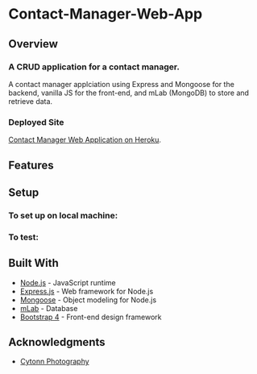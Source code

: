 # Contact-Manager-Web-App 
## Overview
### A CRUD application for a contact manager.

A contact manager applciation using Express and Mongoose for  the backend, vanilla JS for the front-end, and mLab (MongoDB) to store and retrieve data.

### Deployed Site
[Contact Manager Web Application on Heroku](https://contact-manager-irv.herokuapp.com).

## Features


## Setup

### To set up on local machine:


### To test:


## Built With

- [Node.js](https://nodejs.org/en/) - JavaScript runtime
- [Express.js](https://expressjs.com/) - Web framework for Node.js
- [Mongoose](https://mongoosejs.com/) - Object modeling for Node.js
- [mLab](https://mlab.com/) - Database
- [Bootstrap 4](https://getbootstrap.com/)  - Front-end design framework


## Acknowledgments
- [Cytonn Photography](https://unsplash.com/@cytonn_photography?utm_medium=referral&amp;utm_campaign=photographer-credit&amp;utm_content=creditBadge)
